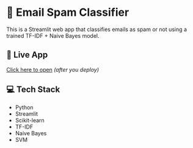 # 📧 Email Spam Classifier

This is a Streamlit web app that classifies emails as spam or not using a trained TF-IDF + Naive Bayes model.

## 🚀 Live App
[Click here to open](https://spamclassification-8gjaqcxobsnpmrke7wvymb.streamlit.app) *(after you deploy)*

## 💻 Tech Stack
- Python
- Streamlit
- Scikit-learn
- TF-IDF
- Naive Bayes
- SVM